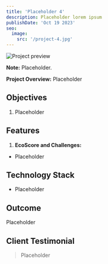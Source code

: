 ```yaml
---
title: 'Placeholder 4'
description: Placeholder lorem ipsum
publishDate: 'Oct 19 2023'
seo:
  image:
    src: '/project-4.jpg'
---
```


![Project preview](/project-1.jpg)

**Note:** Placeholder.

**Project Overview:**
Placeholder

## Objectives

1. Placeholder

## Features

1. **EcoScore and Challenges:**

- Placeholder

## Technology Stack

- Placeholder

## Outcome

Placeholder

## Client Testimonial

> Placeholder
